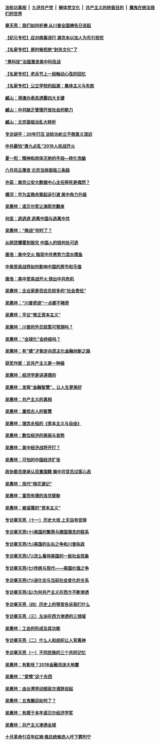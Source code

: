 

####  [法轮功真相](../../../../basic/blob/master/README.md?t=07042131) &nbsp;|&nbsp; [九评共产党](../../../../9ping.md/blob/master/README.md?t=07042131) &nbsp;|&nbsp; [解体党文化](../../../../jtdwh.md/blob/master/README.md?t=07042131)  &nbsp;|&nbsp; [共产主义的终极目的](../../../../gczydzjmd.md/blob/master/README.md?t=07042131) &nbsp;|&nbsp; [魔鬼在统治我们的世界](../../../../mgztzwmdsj.md/blob/master/README.md?t=07042131) 

#### [章天亮：我们如何祈祷 从川普全国祷告日说起](../pages/nsc423/n11944627.md?t=07042131) 

#### [【纪元专栏】应对病毒流行 渥京未以加人为先引担忧](../pages/nsc423/n11875714.md?t=07042131) 

#### [【名家专栏】是时候拒绝“封杀文化”了](../pages/nsc423/n11814093.md?t=07042131) 

#### [“黑科技”治国激发美中科技战](../pages/nsc423/n11638056.md?t=07042131) 

#### [【名家专栏】老兵节上一段触动心弦的回忆](../pages/nsc423/n11646016.md?t=07042131) 

#### [【名家专栏】公立学校的起源：集体主义与失败](../pages/nsc423/n11601833.md?t=07042131) 

#### [臧山：港澳办表态透露四大关键](../pages/nsc423/n11421628.md?t=07042131) 

#### [臧山：中共缺乏管理开放社会的能力](../pages/nsc423/n11407457.md?t=07042131) 

#### [臧山：北京面临治乱大转折](../pages/nsc423/n11406895.md?t=07042131) 

#### [专访胡平：20年打压 法轮功屹立不倒意义深远](../pages/nsc423/n11398800.md?t=07042131) 

#### [中共最怕“逢九必乱”2019人权战开火](../pages/nsc423/n11385248.md?t=07042131) 

#### [夏一阳：精神和肉体灭绝的手段—转化洗脑](../pages/nsc423/n11368250.md?t=07042131) 

#### [六月风云激变 北京当局面临三条路](../pages/nsc423/n11313668.md?t=07042131) 

#### [许茹：南京公安大数据中心主任猝死是偶然？](../pages/nsc423/n11064744.md?t=07042131) 

#### [横河：华为孟晚舟案起诉引渡 美中角力升级](../pages/nsc423/n11027230.md?t=07042131) 

#### [吴惠林：诺贝尔奖让海耶克翻身](../pages/nsc423/n10890049.md?t=07042131) 

#### [何坚：逃逃逃 逃离中国与逃离中共](../pages/nsc423/n10592891.md?t=07042131) 

#### [吴惠林：“商战”何时了？](../pages/nsc423/n10573558.md?t=07042131) 

#### [从网贷爆雷到股灾 中国人的钱何处可逃](../pages/nsc423/n10572800.md?t=07042131) 

#### [唐浩：美中交火 隐现中共黑势力混水摸鱼](../pages/nsc423/n10544040.md?t=07042131) 

#### [中美贸易战将如何影响中国的房市和币值](../pages/nsc423/n10543697.md?t=07042131) 

#### [唐浩：美中贸易战开火 烧出中共危机](../pages/nsc423/n10540126.md?t=07042131) 

#### [吴惠林：企业家是否应负较多的“社会责任”](../pages/nsc423/n10535022.md?t=07042131) 

#### [吴惠林：“川普奇迹”一点都不稀奇](../pages/nsc423/n10512808.md?t=07042131) 

#### [吴惠林：平议“修正资本主义”](../pages/nsc423/n10495724.md?t=07042131) 

#### [吴惠林：川普的外交政策可预测吗？](../pages/nsc423/n10462387.md?t=07042131) 

#### [吴惠林：“全球化”会终结吗？](../pages/nsc423/n10452838.md?t=07042131) 

#### [吴惠林：有“德”才能走向民主化金融创新之路](../pages/nsc423/n10432292.md?t=07042131) 

#### [获奖作家：这共产主义是一种癌](../pages/nsc423/n10431541.md?t=07042131) 

#### [吴惠林：经济学是讲道德的](../pages/nsc423/n10398014.md?t=07042131) 

#### [吴惠林：发挥“金融智慧”，让人生更美好](../pages/nsc423/n10375019.md?t=07042131) 

#### [吴惠林：共产主义的真相](../pages/nsc423/n10351394.md?t=07042131) 

#### [吴惠林：重拾古人的智慧](../pages/nsc423/n10337691.md?t=07042131) 

#### [吴惠林：理念永恒的《资本主义与自由》](../pages/nsc423/n10316274.md?t=07042131) 

#### [吴惠林：数位经济的美丽与哀愁](../pages/nsc423/n10292946.md?t=07042131) 

#### [吴惠林：美中经济战将开打？](../pages/nsc423/n10258825.md?t=07042131) 

#### [吴惠林：可怕的中国经济扩张](../pages/nsc423/n10219147.md?t=07042131) 

#### [政协委员提承认双重国籍 揭中共官员过客心态](../pages/nsc423/n10208809.md?t=07042131) 

#### [吴惠林：现代“桃花源记”](../pages/nsc423/n10185234.md?t=07042131) 

#### [吴惠林：富而有德的洛克斐勒](../pages/nsc423/n10142264.md?t=07042131) 

#### [吴惠林：被诬蔑的“资本主义”](../pages/nsc423/n10124816.md?t=07042131) 

#### [专访章天亮（十一）历史大戏 上天自有安排](../pages/nsc423/n10094905.md?t=07042131) 

#### [专访章天亮(十)美国的繁荣与建国理念的联系](../pages/nsc423/n10094899.md?t=07042131) 

#### [专访章天亮(九)美国的左右之争和川普执政](../pages/nsc423/n10094889.md?t=07042131) 

#### [专访章天亮(八)怎么看待美国的一些社会现象](../pages/nsc423/n10094857.md?t=07042131) 

#### [专访章天亮(七)传统与现代——美国价值之争](../pages/nsc423/n10093140.md?t=07042131) 

#### [专访章天亮(六)进化论与当前社会变化的关系](../pages/nsc423/n10092036.md?t=07042131) 

#### [专访章天亮(五)为何共产主义在西方不断渗透](../pages/nsc423/n10083620.md?t=07042131) 

#### [专访章天亮（四）历史上的预言告诉我们什么](../pages/nsc423/n10083606.md?t=07042131) 

#### [专访章天亮（三）左派在西方渗透的三领域](../pages/nsc423/n10081115.md?t=07042131) 

#### [吴惠林：工会的形成及其功能](../pages/nsc423/n10080633.md?t=07042131) 

#### [专访章天亮（二）什么人和组织让人背离神](../pages/nsc423/n10076637.md?t=07042131) 

#### [专访章天亮（一）不同民族的三个共同记忆](../pages/nsc423/n10074188.md?t=07042131) 

#### [吴惠林：有影呒？2018金融泡沫大地震](../pages/nsc423/n10040534.md?t=07042131) 

#### [吴惠林：“爱情”这个东西](../pages/nsc423/n10019423.md?t=07042131) 

#### [吴惠林：由台湾劳动部政次请辞说起](../pages/nsc423/n9979679.md?t=07042131) 

#### [吴惠林：五鬼搬运如何了？](../pages/nsc423/n9925338.md?t=07042131) 

#### [吴惠林：有感于本年诺贝尔经济学奖](../pages/nsc423/n9871883.md?t=07042131) 

#### [吴惠林：共产主义渗透全球](../pages/nsc423/n9812748.md?t=07042131) 

#### [十月革命引百年红祸 俄总统候选人吁下葬列宁](../pages/nsc423/n9810182.md?t=07042131) 

